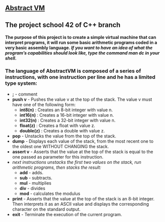 ## [Abstract VM](https://github.com/Dude-Rocker/resources/blob/master/pdf-s/abstract-vm.pdf)
## The project school 42 of C++ branch
#### The purpose of this project is to create a simple virtual machine that can interpret programs, it will run some basic arithmetic programs coded in a very basic assembly language. *If you want to have an idea of what the program’s capabilities should look like, type the command man dc in your shell.*
### The language of AbstractVM is composed of a series of instructions, with one instruction per line and he has a limited type system:
* **;** - comment
* **push v** - Pushes the value v at the top of the stack. The value v must have one of the following form:
  * **int8(n)** : Creates an 8-bit integer with value n.
  * **int16(n)** : Creates a 16-bit integer with value n.
  * **int32(n)** : Creates a 32-bit integer with value n.
  * **float(z)** : Creates a float with value z.
  * **double(z)** : Creates a double with value z.
* **pop** - Unstacks the value from the top of the stack.
* **dump** - Displays each value of the stack, from the most recent one to the oldest one WITHOUT CHANGING the stack.
* **assert v** - Asserts that the value at the top of the stack is equal to the one passed as parameter for this instruction.
* *next instructions unstacks the first two values on the stack, run arithmetic programs, then stacks the result:*
  * **add** - adds.
  * **sub** - subtracts.
  * **mul** - multiplies
  * **div** - divides
  * **mod** - calculates the modulus
* **print** - Asserts that the value at the top of the stack is an 8-bit integer. Then interprets it as an ASCII value and displays the corresponding character on the standard output.
* **exit** - Terminate the execution of the current program.
